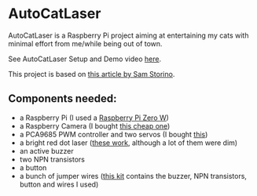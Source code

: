 # AutoCatLaser

AutoCatLaser is a Raspberry Pi project aiming at entertaining my cats with minimal effort from me/while being out of town. 

See AutoCatLaser Setup and Demo video [here](https://www.youtube.com/watch?v=PJFl5sFPFbk).

This project is based on [this article by Sam Storino](https://storiknow.com/automatic-cat-laser-pointer-toy-using-the-raspberry-pi/).


## Components needed:
- a Raspberry Pi (I used a [Raspberry Pi Zero W](https://www.amazon.com/gp/product/B072N3X39J/ref=ppx_yo_dt_b_search_asin_title?ie=UTF8&psc=1))
- a Raspberry Camera (I bought [this cheap one](https://www.amazon.com/gp/product/B07M9Q43MX/ref=ppx_yo_dt_b_search_asin_title?ie=UTF8&psc=1))
- a PCA9685 PWM controller and two servos (I bought [this](https://www.amazon.com/gp/product/B0874CFBX8/ref=ppx_yo_dt_b_search_asin_title?ie=UTF8&psc=1))
- a bright red dot laser ([these work](https://www.amazon.com/gp/product/B071FT9HSV/ref=ppx_yo_dt_b_search_asin_title?ie=UTF8&psc=1), although a lot of them were dim)
- an active buzzer
- two NPN transistors
- a button
- a bunch of jumper wires ([this kit](https://www.amazon.com/gp/product/B01GHVNP0M/ref=ppx_yo_dt_b_search_asin_title?ie=UTF8&psc=1) contains the buzzer, NPN transistors, button and wires I used)



